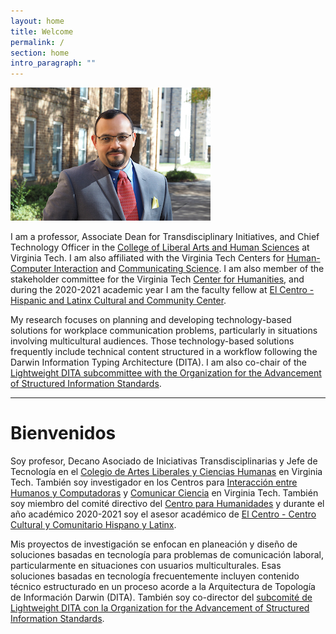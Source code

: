 ```yaml
---
layout: home
title: Welcome
permalink: /
section: home
intro_paragraph: ""
---
```

![Carlos Evia](/assets/img/uploads/ce.jpg)

I am a professor, Associate Dean for Transdisciplinary Initiatives, and Chief Technology Officer in the [College of Liberal Arts and Human Sciences](https://liberalarts.vt.edu/) at Virginia Tech. I am also affiliated with the Virginia Tech Centers for [Human-Computer Interaction](http://hci.vt.edu/) and [Communicating Science](https://communicatingscience.isce.vt.edu/). I am also member of the stakeholder committee for the Virginia Tech [Center for Humanities](https://liberalarts.vt.edu/research-centers/center-for-humanities.html), and during the 2020-2021 academic year I am the faculty fellow at [El Centro - Hispanic and Latinx Cultural and Community Center](https://ccc.vt.edu/index/el_centro.html). 

My research focuses on planning and developing technology-based solutions for workplace communication problems, particularly in situations involving multicultural audiences. Those technology-based solutions frequently include technical content structured in a workflow following the Darwin Information Typing Architecture (DITA). I am also co-chair of the[ Lightweight DITA subcommittee with the Organization for the Advancement of Structured Information Standards](https://www.oasis-open.org/committees/tc_home.php?wg_abbrev=dita-lightweight-dita).

- - -

# Bienvenidos

Soy profesor, Decano Asociado de Iniciativas Transdisciplinarias y Jefe de Tecnología en el [Colegio de Artes Liberales y Ciencias Humanas](https://liberalarts.vt.edu/) en Virginia Tech. También soy investigador en los Centros para [Interacción entre Humanos y Computadoras](http://hci.vt.edu/) y [Comunicar Ciencia](https://communicatingscience.isce.vt.edu/) en Virginia Tech. También soy miembro del comité directivo del [Centro para Humanidades](https://liberalarts.vt.edu/research-centers/center-for-humanities.html) y durante el año académico 2020-2021 soy el asesor académico de [El Centro - Centro Cultural y Comunitario Hispano y Latinx](https://ccc.vt.edu/index/el_centro.html).

Mis proyectos de investigación se enfocan en planeación y diseño de soluciones basadas en tecnología para problemas de comunicación laboral, particularmente en situaciones con usuarios multiculturales. Esas soluciones basadas en tecnología frecuentemente incluyen contenido técnico estructurado en un proceso acorde a la Arquitectura de Topología de Información Darwin (DITA). También soy co-director del [subcomité de Lightweight DITA con la Organization for the Advancement of Structured Information Standards](https://www.oasis-open.org/committees/tc_home.php?wg_abbrev=dita-lightweight-dita).